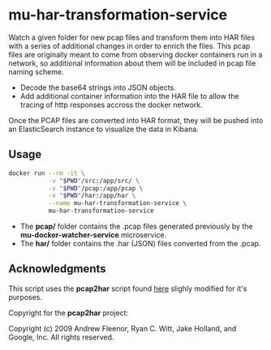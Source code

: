 # mu-har-transformation-service

Watch a given folder for new pcap files and transform them into HAR files with a series of additional changes in order to enrich the files.
This pcap files are originally meant to come from observing docker containers run in a network, so additional information about them will be
included in pcap file naming scheme.

  * Decode the base64 strings into JSON objects.
  * Add additional container information into the HAR file to allow the tracing of http responses accross the docker network.

Once the PCAP files are converted into HAR format, they will be pushed into an ElasticSearch instance to visualize the data in Kibana.

## Usage

```sh
docker run --rm -it \
           -v "$PWD"/src:/app/src/ \
           -v "$PWD"/pcap:/app/pcap \
           -v "$PWD"/har:/app/har \
           --name mu-har-transformation-service \
           mu-har-transformation-service

```

* The **pcap/** folder contains the .pcap files generated previously by the **mu-docker-watcher-service** microservice.
* The **har/** folder contains the .har (JSON) files converted from the .pcap.


## Acknowledgments

This script uses the **pcap2har** script found [here](https://github.com/andrewf/pcap2har) slighly modified for it's purposes.

Copyright for the **pcap2har** project:

Copyright (c) 2009 Andrew Fleenor, Ryan C. Witt, Jake Holland, and Google, Inc.
All rights reserved.
